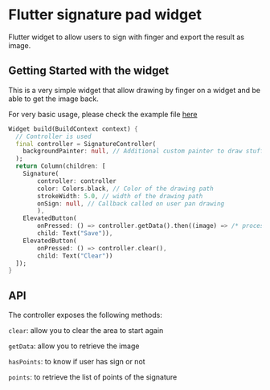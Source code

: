 # Flutter signature pad widget

Flutter widget to allow users to sign with finger and export the result as image.

## Getting Started with the widget
This is a very simple widget that allow drawing by finger on a widget and be able to get the image back.

For very basic usage, please check the example file [here](https://github.com/kiwi-bop/flutter_signature_pad/blob/master/example/lib/main.dart)

```dart
Widget build(BuildContext context) {
  // Controller is used 
  final controller = SignatureController(
    backgroundPainter: null, // Additional custom painter to draw stuff like watermark
  );
  return Column(children: [
    Signature(
        controller: controller
        color: Colors.black, // Color of the drawing path
        strokeWidth: 5.0, // width of the drawing path
        onSign: null, // Callback called on user pan drawing
        ),
    ElevatedButton(
        onPressed: () => controller.getData().then((image) => /* process image */),
        child: Text("Save")),
    ElevatedButton(
        onPressed: () => controller.clear(),
        child: Text("Clear"))
  ]);
}
```

## API 

The controller exposes the following methods:

`clear`: allow you to clear the area to start again

`getData`: allow you to retrieve the image

`hasPoints`: to know if user has sign or not

`points`: to retrieve the list of points of the signature
